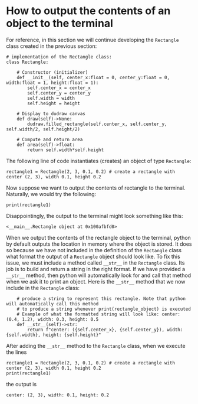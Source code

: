 # How to output the contents of an object to the terminal

For reference, in this section we will continue developing the `Rectangle` class created in the previous section:
```
# implementation of the Rectangle class:
class Rectangle:

    # Constructor (initializer)
    def __init__(self, center_x:float = 0, center_y:float = 0, width:float = 1, height:float = 1):
        self.center_x = center_x
        self.center_y = center_y
        self.width = width
        self.height = height

    # Display to dudraw canvas
    def draw(self)->None:
        dudraw.filled_rectangle(self.center_x, self.center_y, self.width/2, self.height/2)

    # Compute and return area
    def area(self)->float:
        return self.width*self.height
```

The following line of code instantiates (creates) an object of type `Rectangle`:
```
rectangle1 = Rectangle(2, 3, 0.1, 0.2) # create a rectangle with center (2, 3), width 0.1, height 0.2
```

Now suppose we want to output the contents of rectangle to the terminal. Naturally, we would try the following:
```
print(rectangle1)
```
Disappointingly, the output to the terminal might look something like this:
```
<__main__.Rectangle object at 0x100afbfd0>
```
When we output the contents of the rectangle object to the terminal, python by default outputs the location in memory where
the object is stored. It does so because we have not included in the definition of the `Rectangle` class what format the output 
of a `Rectangle` object should look like. To fix this issue, we must include a method called `__str__` in the `Rectangle` class.
Its job is to build and return a string in the right format. If we have provided a `__str__` method, then python will automatically
look for and call that method when we ask it to print an object.  Here is the `__str__` method that we now include in the `Rectangle` class:
```
    # produce a string to represent this rectangle. Note that python will automatically call this method 
    # to produce a string whenever print(rectangle_object) is executed
    # Example of what the formatted string will look like: center: (0.4, 1.2), width: 0.3, height: 0.5
    def __str__(self)->str:
        return f"center: ({self.center_x}, {self.center_y}), width: {self.width}, height: {self.height}"
```

After adding the `__str__` method to the `Rectangle` class, when we execute the lines
```
rectangle1 = Rectangle(2, 3, 0.1, 0.2) # create a rectangle with center (2, 3), width 0.1, height 0.2
print(rectangle1)
```
the output is 
```
center: (2, 3), width: 0.1, height: 0.2
```

